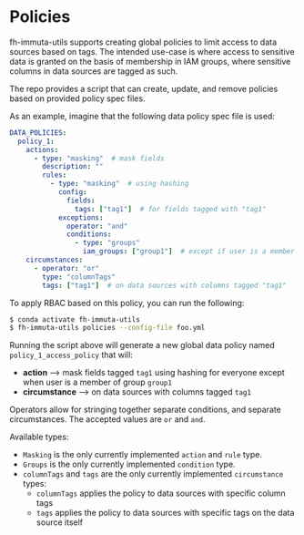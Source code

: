 Policies
========

fh-immuta-utils supports creating global policies to limit access to data sources based on tags.
The intended use-case is where access to sensitive data is granted on the basis of membership in IAM groups,
where sensitive columns in data sources are tagged as such.

The repo provides a script that can create, update, and remove policies based on provided policy spec files.

As an example, imagine that the following data policy spec file is used:

``` yaml
DATA_POLICIES:
  policy_1:
    actions:
      - type: "masking"  # mask fields
        description: ""
        rules:
          - type: "masking"  # using hashing
            config:
              fields:
                tags: ["tag1"]  # for fields tagged with "tag1"
            exceptions:
              operator: "and"
              conditions:
                - type: "groups"
                  iam_groups: ["group1"]  # except if user is a member of "group1"
    circumstances:
      - operator: "or"
        type: "columnTags"
        tags: ["tag1"]  # on data sources with columns tagged "tag1"
```

To apply RBAC based on this policy, you can run the following:

``` bash
$ conda activate fh-immuta-utils
$ fh-immuta-utils policies --config-file foo.yml
```

Running the script above will generate a new global data policy named `policy_1_access_policy` that will:
* **action** --> mask fields tagged `tag1` using hashing for everyone except when user is a member of group `group1`
* **circumstance** --> on data sources with columns tagged `tag1`

Operators allow for stringing together separate conditions, and separate circumstances. The accepted values are `or` and `and`.

Available types:
* `Masking` is the only currently implemented `action` and `rule` type.
* `Groups` is the only currently implemented `condition` type.
* `columnTags` and `tags` are the only currently implemented `circumstance` types:
  * `columnTags` applies the policy to data sources with specific column tags
  * `tags` applies the policy to data sources with specific tags on the data source itself
